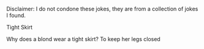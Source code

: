 Disclaimer: I do not condone these jokes, they are from a collection of jokes I found.

Tight Skirt

Why does a blond wear a tight skirt?
To keep her legs closed

